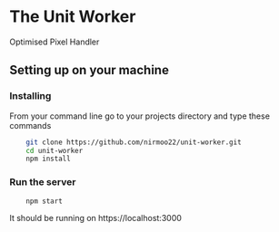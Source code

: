 # The Unit Worker
Optimised Pixel Handler

## Setting up on your machine

### Installing

From your command line go to your projects directory and type these commands
```bash
    git clone https://github.com/nirmoo22/unit-worker.git
    cd unit-worker
    npm install
```

### Run the server

```bash
    npm start
```

It should be running on https://localhost:3000